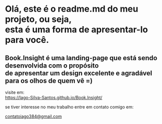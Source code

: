 <h1>Olá, este é o readme.md do meu projeto, ou seja, 
<br />
esta é uma forma de apresentar-lo para você.</h1>

<h2>Book.Insight é uma landing-page que está sendo desenvolvida com o propósito
<br />
de apresentar um design excelente e agradável para os olhos de quem vê =)</h2>

visite em:
<br />
https://Iago-Silva-Santos.github.io/Book.Insight/

se tiver interesse no meu trabalho entre em contato comigo em:
<br />

contatoiago384@gmail.com
